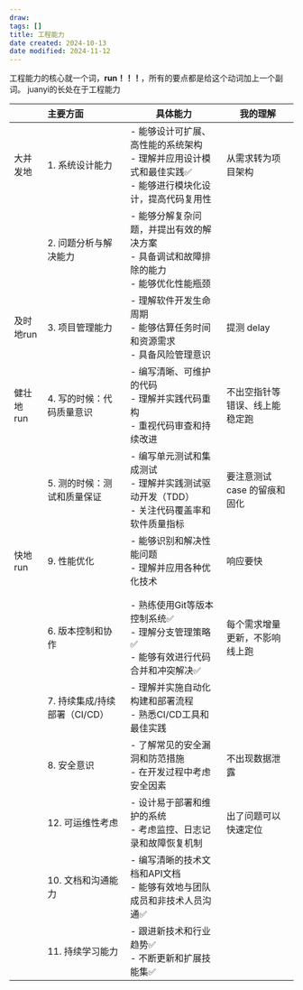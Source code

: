 ```yaml
---
draw:
tags: []
title: 工程能力
date created: 2024-10-13
date modified: 2024-11-12
---
```


工程能力的核心就一个词，**run！！！**，所有的要点都是给这个动词加上一个副词。
 juanyi的长处在于工程能力

|         | 主要方面                | 具体能力                                                           | 我的理解              |
|:------ |:------------------ | -------------------------------------------------------------- | ----------------- |
| 大并发地    | 1. 系统设计能力           | - 能够设计可扩展、高性能的系统架构<br>- 理解并应用设计模式和最佳实践✅<br>- 能够进行模块化设计，提高代码复用性 | 从需求转为项目架构         |
|         | 2. 问题分析与解决能力        | - 能够分解复杂问题，并提出有效的解决方案<br>- 具备调试和故障排除的能力<br>- 能够优化性能瓶颈          |                   |
| 及时地run  | 3. 项目管理能力           | - 理解软件开发生命周期<br>- 能够估算任务时间和资源需求<br>- 具备风险管理意识                  | 提测 delay          |
| 健壮地 run | 4. 写的时候：代码质量意识      | - 编写清晰、可维护的代码<br>- 理解并实践代码重构<br>- 重视代码审查和持续改进                  | 不出空指针等错误、线上能稳定跑   |
|         | 5. 测的时候：测试和质量保证     | - 编写单元测试和集成测试<br>- 理解并实践测试驱动开发（TDD）<br>- 关注代码覆盖率和软件质量指标        | 要注意测试 case 的留痕和固化 |
| 快地 run  | 9. 性能优化             | - 能够识别和解决性能问题<br>- 理解并应用各种优化技术                                 | 响应要快              |
|         |                     |                                                                |                   |
|         |                     |                                                                |                   |
|         | 6. 版本控制和协作          | - 熟练使用Git等版本控制系统✅<br>- 理解分支管理策略✅<br>- 能够有效进行代码合并和冲突解决✅         | 每个需求增量更新，不影响线上跑   |
|         | 7. 持续集成/持续部署（CI/CD）| - 理解并实施自动化构建和部署流程<br>- 熟悉CI/CD工具和最佳实践                          |                   |
|         | 8. 安全意识             | - 了解常见的安全漏洞和防范措施<br>- 在开发过程中考虑安全因素                             | 不出现数据泄露           |
|         | 12. 可运维性考虑          | - 设计易于部署和维护的系统<br>- 考虑监控、日志记录和故障恢复机制                           | 出了问题可以快速定位        |
|         | 10. 文档和沟通能力         | - 编写清晰的技术文档和API文档<br>- 能够有效地与团队成员和非技术人员沟通✅                     |                   |
|         | 11. 持续学习能力          | - 跟进新技术和行业趋势✅<br>- 不断更新和扩展技能集✅                                 |                   |
